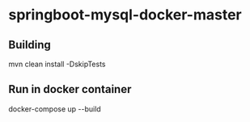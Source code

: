 # springboot-mysql-docker-master

## Building

mvn clean install -DskipTests

## Run in docker container

docker-compose up --build
